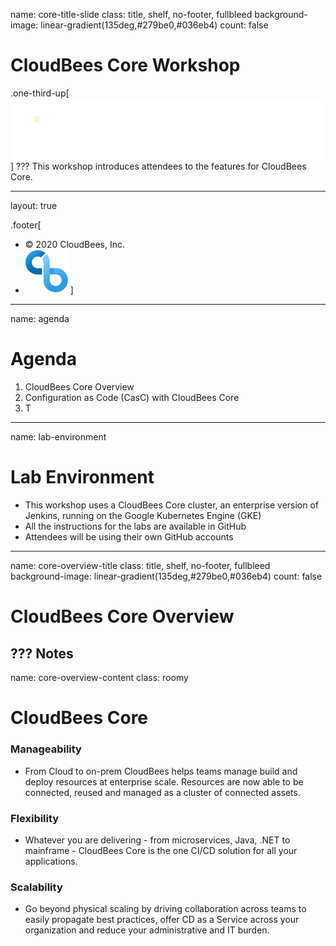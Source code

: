 name: core-title-slide
class: title, shelf, no-footer, fullbleed
background-image: linear-gradient(135deg,#279be0,#036eb4)
count: false


# CloudBees Core Workshop
.one-third-up[![:scale 40%](../img/CloudBees-Logo-White+Tag.png)]
???
This workshop introduces attendees to the features for CloudBees Core.

---
layout: true

.footer[
- © 2020 CloudBees, Inc.
- ![:scale 100%](../img/CloudBees-Submark-Full-Color.svg)
]
---
name: agenda
# Agenda

1. CloudBees Core Overview
2. Configuration as Code (CasC) with CloudBees Core
3. T

---
name: lab-environment
# Lab Environment
* This workshop uses a CloudBees Core cluster, an enterprise version of Jenkins, running on the Google Kubernetes Engine (GKE)
* All the instructions for the labs are available in GitHub
* Attendees will be using their own GitHub accounts 

---
name: core-overview-title
class: title, shelf, no-footer, fullbleed
background-image: linear-gradient(135deg,#279be0,#036eb4)
count: false

# CloudBees Core Overview

???
Notes
---
name: core-overview-content
class: roomy
# CloudBees Core

### Manageability
  * From Cloud to on-prem CloudBees helps teams manage build and deploy resources at enterprise scale.  Resources are now able to be connected, reused  and managed as a cluster of connected assets.

### Flexibility
  * Whatever you are delivering - from microservices, Java, .NET to mainframe -  CloudBees Core is the one CI/CD solution for all your applications.

### Scalability
  * Go beyond physical scaling by driving collaboration across teams to easily propagate best practices, offer CD as a Service across your organization and reduce your administrative and IT burden.
